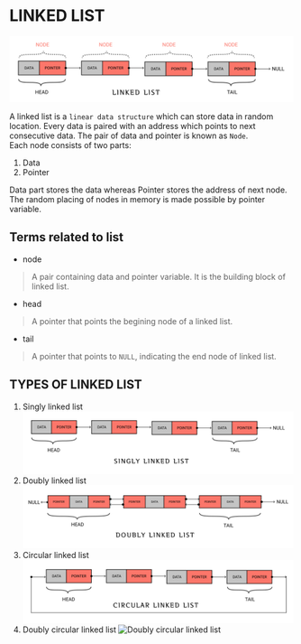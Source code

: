 # LINKED LIST
![linked list](./../linked_list.png)

A linked list is a `linear data structure` which can store data in random location. 
Every data is paired with an address which points to next consecutive data. The pair of data and pointer is known as `Node`.
<br>
Each node consists of two parts: <br>
1. Data
2. Pointer

Data part stores the data whereas Pointer stores the address of next node. The random placing of nodes in memory is made possible by pointer variable.

## Terms related to list
* node
> A pair containing data and pointer variable. It is the building block of linked list.

* head
> A pointer that points the begining node of a linked list.

* tail
> A pointer that points  to `NULL`, indicating the end node of linked list. 

## TYPES OF LINKED LIST
1. Singly linked list ![Singly linked list](./../singly_linked_list.png)
2. Doubly linked list ![Doubly linked list](./../doubly_linked_list.png)
3. Circular linked list ![Circular linked list](./../circular_linked_list.png)
4. Doubly circular linked list ![Doubly circular linked list](./../doubly_circular_linked_list.png)




